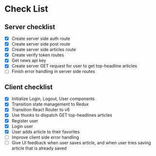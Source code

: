 # Check List

## Server checklist

- [x] Create server side auth route
- [x] Create server side post route
- [x] Create server side articles route
- [x] Create verify token routes
- [x] Get news api key
- [x] Create server GET request for user to get top-headline articles
- [ ] Finish error handling in server side routes

## Client checklist

- [x] Initialize Login, Logout, User components
- [x] Transition state management to Redux
- [x] Transition React Router to v6
- [x] Use thunks to dispatch GET top-headlines articles
- [x] Register user
- [x] Login user
- [x] User adds article to their favorites
- [ ] Improve client side error handling
- [ ] Give UI feedback when user saves article, and when user tries saving article that is already saved
